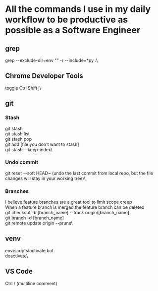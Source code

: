 # All the commands I use in my daily workflow to be productive as possible as a Software Engineer
## grep
grep --exclude-dir=env "" -r --include=\*py .\
## Chrome Developer Tools
toggle Ctrl Shift j\
## git
### Stash
git stash\
git stash list\
git stash pop\
git add [file you don't want to stash]\
git stash --keep-index\
### Undo commit
git reset --soft HEAD~ (undo the last commit from local repo, but the file changes will stay in your working tree)\
### Branches
I believe feature branches are a great tool to limit scope creep\
When a feature branch is merged the feature branch can be deleted\
git checkout -b [branch_name] --track origin/[branch_name]\
git branch -d [branch_name]\
git remote update origin --prune\
## venv
env\scripts\activate.bat\
deactivate\
## VS Code
Ctrl / (multiline comment)

